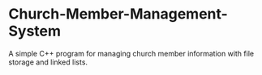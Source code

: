 # Church-Member-Management-System
A simple C++ program for managing church member information with file storage and linked lists.

